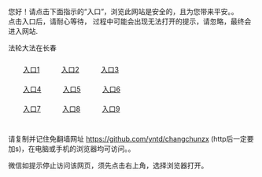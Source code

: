 您好！请点击下面指示的“入口”，浏览此网站是安全的，且为您带来平安。。 <br/>
点击入口后，请耐心等待， 过程中可能会出现无法打开的提示，请忽略，最终会进入网站. </br>

法轮大法在长春<br/>
<div style="padding:10px"><a style="margin:20px" target="_blank" href="https://d38vy16pmglsob.cloudfront.net/2Qpsp?edcbnxbg" id="ccLink1" rel="nofollow">入口1</a> <a target="_blank" style="margin:20px" href="https://d25yu3l9kn8w7f.cloudfront.net/2Qpsp?ogipchfq" id="ccLink2" rel="nofollow">入口2</a> <a style="margin:20px" target="_blank" href="https://d18k4q279ykz5z.cloudfront.net/2Qpsp?rduwhv" id="ccLink3" rel="nofollow">入口3</a></div>

<div style="padding:10px" ><a style="margin:20px" target="_blank" href="https://d38vy16pmglsob.cloudfront.net/2Qpsp?edcbnxbg" id="ccLink4" rel="nofollow">入口4</a> <a style="margin:20px" href="https://d25yu3l9kn8w7f.cloudfront.net/2Qpsp?ogipchfq" target="_blank" id="ccLink5" rel="nofollow">入口5</a> <a style="margin:20px" href="https://d18k4q279ykz5z.cloudfront.net/2Qpsp?rduwhv" target="_blank" id="ccLink6" rel="nofollow">入口6</a></div>

<div style="padding:10px"><a style="margin:20px" target="_blank" href="https://d38vy16pmglsob.cloudfront.net/2Qpsp?edcbnxbg" id="ccLink7" rel="nofollow">入口7</a> <a style="margin:20px" href="https://d25yu3l9kn8w7f.cloudfront.net/2Qpsp?ogipchfq" target="_blank" id="ccLink8" rel="nofollow">入口8</a> <a style="margin:20px" target="_blank" href="https://d18k4q279ykz5z.cloudfront.net/2Qpsp?rduwhv" id="ccLink9" rel="nofollow">入口9</a></div>

<br/>



请复制并记住免翻墙网址 https://github.com/yntd/changchunzx (http后一定要加s)，在电脑或手机的浏览器均可访问。。<br/>

微信如提示停止访问该网页，须先点击右上角，选择浏览器打开。
